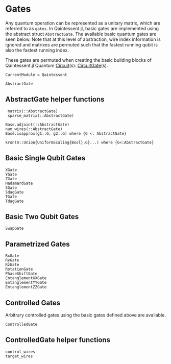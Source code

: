 # Gates

Any quantum operation can be represented as a unitary matrix, which are referred to as `gates`. In Qaintessent.jl, basic gates are implemented using the abstract struct `AbstractGate`. The available basic quantum gates are seen below. Note that at this level of abstraction, wire index information is ignored and matrixes are permuted such that the fastest running qubit is also the fastest running index. 

These gates are permuted when creating the basic building blocks of Qaintessent.jl Quantum [Circuit](@ref)(s): [CircuitGate](@ref)(s).

```@meta
CurrentModule = Qaintessent
```
```@docs
AbstractGate
```

## AbstractGate helper functions

```@docs
 matrix(::AbstractGate)
 sparse_matrix(::AbstractGate)
```

```@docs
Base.adjoint(::AbstractGate)
num_wires(::AbstractGate)
Base.isapprox(g1::G, g2::G) where {G <: AbstractGate}
```

```@docs
kron(m::Union{UniformScaling{Bool},G}...) where {G<:AbstractGate}
```

## Basic Single Qubit Gates

```@docs
XGate
YGate
ZGate
HadamardGate
SGate
SdagGate
TGate
TdagGate
```

## Basic Two Qubit Gates
```@docs
SwapGate

```

## Parametrized Gates
```@docs
RxGate
RyGate
RzGate
RotationGate
PhaseShiftGate
EntanglementXXGate
EntanglementYYGate
EntanglementZZGate
```

## Controlled Gates
Arbitrary controlled gates using the basic gates defined above are available.

```@docs
ControlledGate
```

## ControlledGate helper functions

```@docs
control_wires
target_wires
```